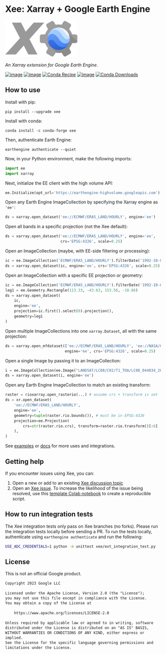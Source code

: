 # Xee: Xarray + Google Earth Engine

![Xee Logo](https://raw.githubusercontent.com/google/Xee/main/docs/xee-logo.png)

_An Xarray extension for Google Earth Engine._

[![image](https://img.shields.io/pypi/v/xee.svg)](https://pypi.python.org/pypi/xee)
[![image](https://static.pepy.tech/badge/xee)](https://pepy.tech/project/xee)
[![Conda Recipe](https://img.shields.io/badge/recipe-xee-green.svg)](https://github.com/conda-forge/xee-feedstock)
[![image](https://img.shields.io/conda/vn/conda-forge/xee.svg)](https://anaconda.org/conda-forge/xee)
[![Conda Downloads](https://img.shields.io/conda/dn/conda-forge/xee.svg)](https://anaconda.org/conda-forge/xee)

## How to use

Install with pip:

```shell
pip install --upgrade xee
```

Install with conda:

```shell
conda install -c conda-forge xee
```

Then, authenticate Earth Engine:

```shell
earthengine authenticate --quiet
```

Now, in your Python environment, make the following imports:

```python
import ee
import xarray
```

Next, initialize the EE client with the high volume API:

```python
ee.Initialize(opt_url='https://earthengine-highvolume.googleapis.com')
```

Open any Earth Engine ImageCollection by specifying the Xarray engine as `'ee'`:

```python
ds = xarray.open_dataset('ee://ECMWF/ERA5_LAND/HOURLY', engine='ee')
```

Open all bands in a specific projection (not the Xee default):

```python
ds = xarray.open_dataset('ee://ECMWF/ERA5_LAND/HOURLY', engine='ee',
                         crs='EPSG:4326', scale=0.25)
```

Open an ImageCollection (maybe, with EE-side filtering or processing):

```python
ic = ee.ImageCollection('ECMWF/ERA5_LAND/HOURLY').filterDate('1992-10-05', '1993-03-31')
ds = xarray.open_dataset(ic, engine='ee', crs='EPSG:4326', scale=0.25)
```

Open an ImageCollection with a specific EE projection or geometry:

```python
ic = ee.ImageCollection('ECMWF/ERA5_LAND/HOURLY').filterDate('1992-10-05', '1993-03-31')
leg1 = ee.Geometry.Rectangle(113.33, -43.63, 153.56, -10.66)
ds = xarray.open_dataset(
    ic,
    engine='ee',
    projection=ic.first().select(0).projection(),
    geometry=leg1
)
```

Open multiple ImageCollections into one `xarray.Dataset`, all with the same projection:

```python
ds = xarray.open_mfdataset(['ee://ECMWF/ERA5_LAND/HOURLY', 'ee://NASA/GDDP-CMIP6'],
                           engine='ee', crs='EPSG:4326', scale=0.25)
```

Open a single Image by passing it to an ImageCollection:

```python
i = ee.ImageCollection(ee.Image("LANDSAT/LC08/C02/T1_TOA/LC08_044034_20140318"))
ds = xarray.open_dataset(i, engine='ee')
```

Open any Earth Engine ImageCollection to match an existing transform:

```python
raster = rioxarray.open_rasterio(...) # assume crs + transform is set
ds = xr.open_dataset(
    'ee://ECMWF/ERA5_LAND/HOURLY',
    engine='ee',
    geometry=tuple(raster.rio.bounds()), # must be in EPSG:4326
    projection=ee.Projection(
        crs=str(raster.rio.crs), transform=raster.rio.transform()[:6]
    ),
)
```

See [examples](https://github.com/google/Xee/tree/main/examples) or [docs](https://github.com/google/Xee/tree/main/docs) for more uses and integrations.

## Getting help

If you encounter issues using Xee, you can:

1. Open a new or add to an existing [Xee discussion topic](https://github.com/google/Xee/discussions)
2. Open an [Xee issue](https://github.com/google/Xee/issues). To increase the likelihood of the issue being resolved, use this [template Colab notebook](https://colab.research.google.com/drive/1vAgfAPhKGJd4G9ZUOzciqZ7MbqJjlMLR) to create a reproducible script.

## How to run integration tests

The Xee integration tests only pass on Xee branches (no forks). Please run the
integration tests locally before sending a PR. To run the tests locally,
authenticate using `earthengine authenticate` and run the following:

```bash
USE_ADC_CREDENTIALS=1 python -m unittest xee/ext_integration_test.py
```

## License

This is not an official Google product.

```
Copyright 2023 Google LLC

Licensed under the Apache License, Version 2.0 (the "License");
you may not use this file except in compliance with the License.
You may obtain a copy of the License at

    https://www.apache.org/licenses/LICENSE-2.0

Unless required by applicable law or agreed to in writing, software
distributed under the License is distributed on an "AS IS" BASIS,
WITHOUT WARRANTIES OR CONDITIONS OF ANY KIND, either express or implied.
See the License for the specific language governing permissions and
limitations under the License.
```
